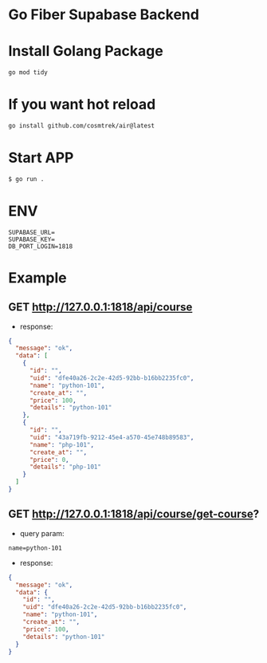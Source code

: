 # Go Fiber Supabase Backend

# Install Golang Package

```bash
go mod tidy
```

# If you want hot reload

```bash
go install github.com/cosmtrek/air@latest
```

# Start APP

```bash
$ go run .
```

# ENV

```env
SUPABASE_URL=
SUPABASE_KEY=
DB_PORT_LOGIN=1818
```

# Example

## GET http://127.0.0.1:1818/api/course

- response:

```json
{
  "message": "ok",
  "data": [
    {
      "id": "",
      "uid": "dfe40a26-2c2e-42d5-92bb-b16bb2235fc0",
      "name": "python-101",
      "create_at": "",
      "price": 100,
      "details": "python-101"
    },
    {
      "id": "",
      "uid": "43a719fb-9212-45e4-a570-45e748b89583",
      "name": "php-101",
      "create_at": "",
      "price": 0,
      "details": "php-101"
    }
  ]
}
```

## GET http://127.0.0.1:1818/api/course/get-course?

- query param:

```
name=python-101
```

- response:

```json
{
  "message": "ok",
  "data": {
    "id": "",
    "uid": "dfe40a26-2c2e-42d5-92bb-b16bb2235fc0",
    "name": "python-101",
    "create_at": "",
    "price": 100,
    "details": "python-101"
  }
}
```
